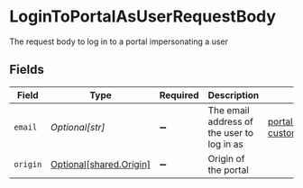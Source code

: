 # LoginToPortalAsUserRequestBody

The request body to log in to a portal impersonating a user


## Fields

| Field                                                    | Type                                                     | Required                                                 | Description                                              | Example                                                  |
| -------------------------------------------------------- | -------------------------------------------------------- | -------------------------------------------------------- | -------------------------------------------------------- | -------------------------------------------------------- |
| `email`                                                  | *Optional[str]*                                          | :heavy_minus_sign:                                       | The email address of the user to log in as               | portal-customer@email.com                                |
| `origin`                                                 | [Optional[shared.Origin]](../../models/shared/origin.md) | :heavy_minus_sign:                                       | Origin of the portal                                     |                                                          |